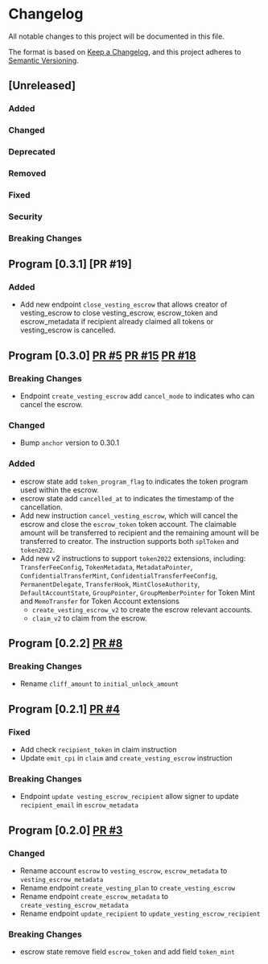 # Changelog

All notable changes to this project will be documented in this file.

The format is based on [Keep a Changelog](https://keepachangelog.com/en/1.0.0/),
and this project adheres to [Semantic Versioning](https://semver.org/spec/v2.0.0.html).

## [Unreleased]

### Added

### Changed

### Deprecated

### Removed

### Fixed

### Security

### Breaking Changes

## Program [0.3.1] [PR #19]

### Added

- Add new endpoint `close_vesting_escrow` that allows creator of vesting_escrow to close vesting_escrow, escrow_token and escrow_metadata if recipient already claimed all tokens or vesting_escrow is cancelled. 

## Program [0.3.0] [PR #5](https://github.com/jup-ag/jup-lock/pull/5) [PR #15](https://github.com/jup-ag/jup-lock/pull/15) [PR #18](https://github.com/jup-ag/jup-lock/pull/18)

### Breaking Changes

- Endpoint `create_vesting_escrow` add `cancel_mode` to indicates who can cancel the escrow.

### Changed

- Bump `anchor` version to 0.30.1

### Added

- escrow state add `token_program_flag` to indicates the token program used within the escrow.
- escrow state add `cancelled_at` to indicates the timestamp of the cancellation.
- Add new instruction `cancel_vesting_escrow`, which will cancel the escrow and close the `escrow_token` token account.
  The claimable amount will be transferred to recipient and the remaining amount will be transferred to creator. The
  instruction supports both `splToken` and `token2022`.
- Add new v2 instructions to support `token2022` extensions,
  including: `TransferFeeConfig`, `TokenMetadata`, `MetadataPointer`, `ConfidentialTransferMint`, `ConfidentialTransferFeeConfig`, `PermanentDelegate`, `TransferHook`, `MintCloseAuthority`, `DefaultAccountState`, `GroupPointer`, `GroupMemberPointer`
  for Token Mint and `MemoTransfer` for Token Account extensions
    - `create_vesting_escrow_v2` to create the escrow relevant accounts.
    - `claim_v2` to claim from the escrow.

## Program [0.2.2] [PR #8](https://github.com/jup-ag/jup-lock/pull/8)

### Breaking Changes

- Rename `cliff_amount` to `initial_unlock_amount`

## Program [0.2.1] [PR #4](https://github.com/jup-ag/jup-lock/pull/4)

### Fixed

- Add check `recipient_token` in claim instruction
- Update `emit_cpi` in `claim` and `create_vesting_escrow` instruction

### Breaking Changes

- Endpoint `update vesting_escrow_recipient` allow signer to update `recipient_email` in `escrow_metadata`

## Program [0.2.0] [PR #3](https://github.com/jup-ag/jup-lock/pull/3)

### Changed

- Rename account `escrow` to `vesting_escrow`, `escrow_metadata` to `vesting_escrow_metadata`
- Rename endpoint `create_vesting_plan` to `create_vesting_escrow`
- Rename endpoint `create_escrow_metadata` to `create_vesting_escrow_metadata`
- Rename endpoint `update_recipient` to `update_vesting_escrow_recipient`

### Breaking Changes

- escrow state remove field `escrow_token` and add field `token_mint`
